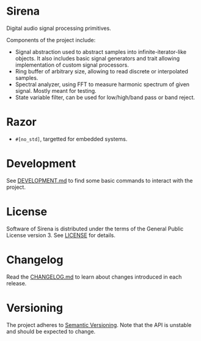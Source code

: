 # Sirena

Digital audio signal processing primitives.

Components of the project include:

- Signal abstraction used to abstract samples into infinite-iterator-like
  objects. It also includes basic signal generators and trait allowing
  implementation of custom signal processors.
- Ring buffer of arbitrary size, allowing to read discrete or interpolated
  samples.
- Spectral analyzer, using FFT to measure harmonic spectrum of given signal.
  Mostly meant for testing.
- State variable filter, can be used for low/high/band pass or band reject.

# Razor

* `#[no_std]`, targetted for embedded systems.

# Development

See [DEVELOPMENT.md](DEVELOPMENT.md) to find some basic commands to interact
with the project.

# License

Software of Sirena is distributed under the terms of the General Public
License version 3. See [LICENSE](LICENSE) for details.

# Changelog

Read the [CHANGELOG.md](CHANGELOG.md) to learn about changes introduced in each
release.

# Versioning

The project adheres to [Semantic Versioning](https://semver.org/). Note that the
API is unstable and should be expected to change.
